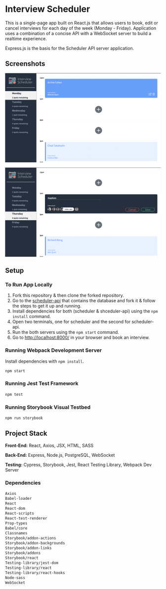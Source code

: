 # Interview Scheduler

This is a single-page app built on React.js that allows users to book, edit or cancel interviews for each day of the week (Monday - Friday). Application uses a combination of a concise API with a WebSocket server to build a realtime experience.

Express.js is the basis for the Scheduler API server application.

## Screenshots

!["Scheduler Home Page"](https://github.com/hsaidahmed/scheduler/blob/master/docs/scheduler_main_page.png?raw=true)

!["Filling in an interview"](https://github.com/hsaidahmed/scheduler/blob/master/docs/scheduler_saving_interview_.png?raw=true)

## Setup

### To Run App Locally

1. Fork this repository & then clone the forked repository.
2. Go to the [scheduler-api](https://github.com/hsaidahmed/scheduler-api) that contains the database and fork it & follow the steps to get it up and running.
3. Install dependencies for both (scheduler & shceduler-api) using the `npm install` command.
4. Open two terminals, one for scheduler and the second for scheduler-api.
5. Run the both servers using the `npm start` command.
6. Go to <http://localhost:8000/> in your browser and book an interview.

### Running Webpack Development Server

Install dependencies with `npm install`.

```sh
npm start
```

### Running Jest Test Framework

```sh
npm test
```

### Running Storybook Visual Testbed

```sh
npm run storybook
```

## Project Stack

**Front-End:** React, Axios, JSX, HTML, SASS

**Back-End:** Express, Node.js, PostgreSQL, WebSocket

**Testing:** Cypress, Storybook, Jest, React Testing Library, Webpack Dev Server

### Dependencies

```
Axios
Babel-loader
React
React-dom
React-scripts
React-test-renderer
Prop-types
Babel/core
Classnames
Storybook/addon-actions
Storybook/addon-backgrounds
Storybook/addon-links
Storybook/addons
Storybook/react
Testing-library/jest-dom
Testing-library/react
Testing-library/react-hooks
Node-sass
WebSocket
```
